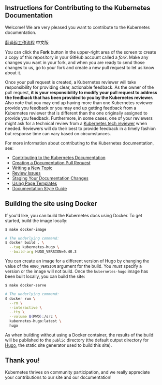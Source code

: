 ## Instructions for Contributing to the Kubernetes Documentation

Welcome! We are very pleased you want to contribute to the Kubernetes documentation.

[翻译组工作流程](README-CN.md) 中文版

You can click the **Fork** button in the upper-right area of the screen to create a copy of this repository in your GitHub account called a *fork*. Make any changes you want in your fork, and when you are ready to send those changes to us, go to your fork and create a new pull request to let us know about it.

Once your pull request is created, a Kubernetes reviewer will take responsibility for providing clear, actionable feedback.  As the owner of the pull request, **it is your responsibility to modify your pull request to address the feedback that has been provided to you by the Kubernetes reviewer.**  Also note that you may end up having more than one Kubernetes reviewer provide you feedback or you may end up getting feedback from a Kubernetes reviewer that is different than the one originally assigned to provide you feedback. Furthermore, in some cases, one of your reviewers might ask for a technical review from a [Kubernetes tech reviewer](https://github.com/kubernetes/website/wiki/Tech-reviewers) when needed.  Reviewers will do their best to provide feedback in a timely fashion but response time can vary based on circumstances.

For more information about contributing to the Kubernetes documentation, see:

* [Contributing to the Kubernetes Documentation](http://kubernetes.io/editdocs/)
* [Creating a Documentation Pull Request](http://kubernetes.io/docs/home/contribute/create-pull-request/)
* [Writing a New Topic](http://kubernetes.io/docs/home/contribute/write-new-topic/)
* [Review Issues](http://kubernetes.io/docs/home/contribute/review-issues/)
* [Staging Your Documentation Changes](http://kubernetes.io/docs/home/contribute/stage-documentation-changes/)
* [Using Page Templates](http://kubernetes.io/docs/home/contribute/page-templates/)
* [Documentation Style Guide](http://kubernetes.io/docs/home/contribute/style-guide/)

## Building the site using Docker

If you'd like, you can build the Kubernetes docs using Docker. To get started, build the image locally:

```bash
$ make docker-image

# The underlying command:
$ docker build . \
  --tag kubernetes-hugo \
  --build-arg HUGO_VERSION=0.40.3
```

You can create an image for a different version of Hugo by changing the value of the `HUGO_VERSION` argument for the build. You *must* specify a version or the image will not build.
Once the `kubernetes-hugo` image has been built locally, you can build the site:

```bash
$ make docker-serve

# The underlying command:
$ docker run \
  --rm \
  --interactive \
  --tty \
  --volume $(PWD):/src \
  kubernetes-hugo:latest \
  hugo
```

As when building without using a Docker container, the results of the build will be published to the `public` directory (the default output directory for [Hugo](https://gohugo.io), the static site generator used to build this site).

## Thank you!

Kubernetes thrives on community participation, and we really appreciate your
contributions to our site and our documentation!
